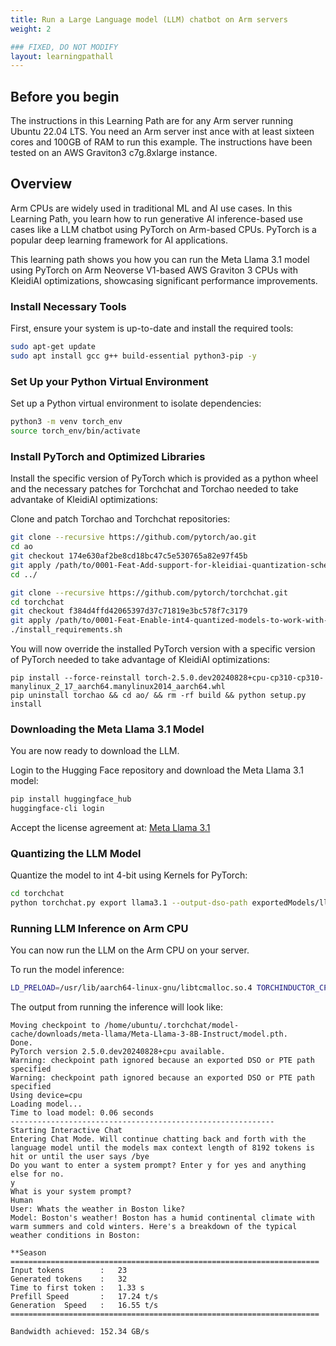 ```yaml
---
title: Run a Large Language model (LLM) chatbot on Arm servers
weight: 2

### FIXED, DO NOT MODIFY
layout: learningpathall
---
```


## Before you begin
The instructions in this Learning Path are for any Arm server running Ubuntu 22.04 LTS. You need an Arm server inst
ance with at least sixteen cores and 100GB of RAM to run this example. The instructions have been tested on an AWS Graviton3 c7g.8xlarge instance.

## Overview
Arm CPUs are widely used in traditional ML and AI use cases. In this Learning Path, you learn how to run generative AI inference-based use cases like a LLM chatbot using PyTorch on Arm-based CPUs. PyTorch is a popular deep learning framework for AI applications.

This learning path shows you how you can run the Meta Llama 3.1 model using PyTorch on Arm Neoverse V1-based AWS Graviton 3 CPUs with KleidiAI optimizations, showcasing significant performance improvements.

### Install Necessary Tools
First, ensure your system is up-to-date and install the required tools:

```sh
sudo apt-get update
sudo apt install gcc g++ build-essential python3-pip -y
```

### Set Up your Python Virtual Environment
Set up a Python virtual environment to isolate dependencies:

```sh
python3 -m venv torch_env
source torch_env/bin/activate
```

### Install PyTorch and Optimized Libraries
Install the specific version of PyTorch which is provided as a python wheel and the necessary patches for Torchchat and Torchao needed to take advantake of KleidiAI optimizations:

Clone and patch Torchao and Torchchat repositories:

```sh
git clone --recursive https://github.com/pytorch/ao.git
cd ao
git checkout 174e630af2be8cd18bc47c5e530765a82e97f45b
git apply /path/to/0001-Feat-Add-support-for-kleidiai-quantization-schemes.patch
cd ../

git clone --recursive https://github.com/pytorch/torchchat.git
cd torchchat
git checkout f384d4ffd42065397d37c71819e3bc578f7c3179
git apply /path/to/0001-Feat-Enable-int4-quantized-models-to-work-with-pytor.patch
./install_requirements.sh
```
You will now override the installed PyTorch version with a specific version of PyTorch needed to take advantage of KleidiAI optimizations:

```
pip install --force-reinstall torch-2.5.0.dev20240828+cpu-cp310-cp310-manylinux_2_17_aarch64.manylinux2014_aarch64.whl
pip uninstall torchao && cd ao/ && rm -rf build && python setup.py install
```

### Downloading the Meta Llama 3.1 Model
You are now ready to download the LLM.

Login to the Hugging Face repository and download the Meta Llama 3.1 model:

```sh
pip install huggingface_hub
huggingface-cli login
```
Accept the license agreement at: [Meta Llama 3.1](https://huggingface.co/meta-llama/Meta-Llama-3.1-8B-Instruct)

### Quantizing the LLM Model

Quantize the model to int 4-bit using Kernels for PyTorch:

```sh
cd torchchat
python torchchat.py export llama3.1 --output-dso-path exportedModels/llama3.1.so --quantize config/data/aarch64_cpu_channelwise.json --device cpu --max-seq-length 2048
```

### Running LLM Inference on Arm CPU
You can now run the LLM on the Arm CPU on your server.

To run the model inference:

```sh
LD_PRELOAD=/usr/lib/aarch64-linux-gnu/libtcmalloc.so.4 TORCHINDUCTOR_CPP_WRAPPER=1 TORCHINDUCTOR_FREEZING=1 OMP_NUM_THREADS=16 python torchchat.py generate llama3 --dso-path exportedModels/llama3.1.so --device cpu --max-new-tokens 32 --chat
```
The output from running the inference will look like:

```output
Moving checkpoint to /home/ubuntu/.torchchat/model-cache/downloads/meta-llama/Meta-Llama-3-8B-Instruct/model.pth.
Done.
PyTorch version 2.5.0.dev20240828+cpu available.
Warning: checkpoint path ignored because an exported DSO or PTE path specified
Warning: checkpoint path ignored because an exported DSO or PTE path specified
Using device=cpu
Loading model...
Time to load model: 0.06 seconds
-----------------------------------------------------------
Starting Interactive Chat
Entering Chat Mode. Will continue chatting back and forth with the language model until the models max context length of 8192 tokens is hit or until the user says /bye
Do you want to enter a system prompt? Enter y for yes and anything else for no.
y
What is your system prompt?
Human
User: Whats the weather in Boston like?
Model: Boston's weather! Boston has a humid continental climate with warm summers and cold winters. Here's a breakdown of the typical weather conditions in Boston:

**Season
=====================================================================
Input tokens        :   23
Generated tokens    :   32
Time to first token :   1.33 s
Prefill Speed       :   17.24 t/s
Generation  Speed   :   16.55 t/s
=====================================================================

Bandwidth achieved: 152.34 GB/s
```
